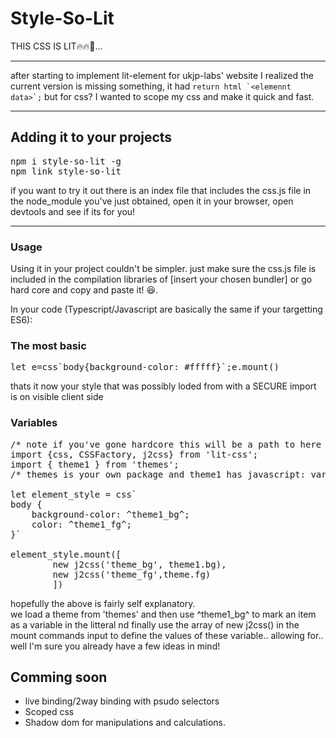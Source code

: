 # Style-So-Lit

THIS CSS IS LIT🔥🔥🚀... 

----
after starting to implement lit-element for ukjp-labs' website I realized the current version is missing something, it had <code type="javascript">return html \`\<elemennt data>\`;</code> but for css? I wanted to scope my css and make it quick and fast.

----

## Adding it to your projects
<pre>
npm i style-so-lit -g
npm link style-so-lit
</pre>
if you want to try it out there is an index file that includes the css.js file in the node_module you've just obtained, open it in your browser, open devtools and see if its for you!

----

### Usage

Using it in your project couldn't be simpler. just make sure the css.js file is included in the compilation libraries of [insert your chosen bundler] or go hard core and copy and paste it! 😆.

In your code (Typescript/Javascript are basically the same if your targetting ES6):
### The most basic
<pre type="javascript">let e=css`body{background-color: #fffff}`;e.mount()</pre>
thats it now your style that was possibly loded from with a SECURE import is on visible client side

### Variables
<pre type="javascript">
/* note if you've gone hardcore this will be a path to here you copied it to */
import {css, CSSFactory, j2css} from 'lit-css'; 
import { theme1 } from 'themes';
/* themes is your own package and theme1 has javascript: var theme = new Object(); theme.fg = #ffffff; theme.bg = #222230; */

let element_style = css`
body {
    background-color: ^theme1_bg^;
    color: ^theme1_fg^;
}`

element_style.mount([
        new j2css('theme_bg', theme1.bg),
        new j2css('theme_fg',theme.fg)
        ])
</pre>
hopefully the above is fairly self explanatory.<br />
we load a theme from 'themes' and then use ^theme1_bg^ to
mark an item as a variable in the litteral nd finally use
the array of new j2css() in the mount commands input to define the
values of these variable.. allowing for.. well I'm sure you already
have a few ideas in mind!

## Comming soon

- live binding/2way binding with psudo selectors
- Scoped css
- Shadow dom for manipulations and calculations.

